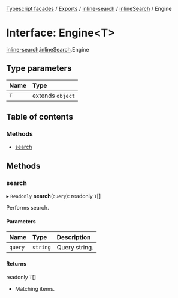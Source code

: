 [Typescript facades](../index.md) / [Exports](../modules.md) / [inline-search](../modules/inline_search.md) / [inlineSearch](../modules/inline_search.inlineSearch.md) / Engine

# Interface: Engine<T\>

[inline-search](../modules/inline_search.md).[inlineSearch](../modules/inline_search.inlineSearch.md).Engine

## Type parameters

| Name | Type |
| :------ | :------ |
| `T` | extends `object` |

## Table of contents

### Methods

- [search](inline_search.inlineSearch.Engine.md#search)

## Methods

### search

▸ `Readonly` **search**(`query`): readonly `T`[]

Performs search.

#### Parameters

| Name | Type | Description |
| :------ | :------ | :------ |
| `query` | `string` | Query string. |

#### Returns

readonly `T`[]

- Matching items.
